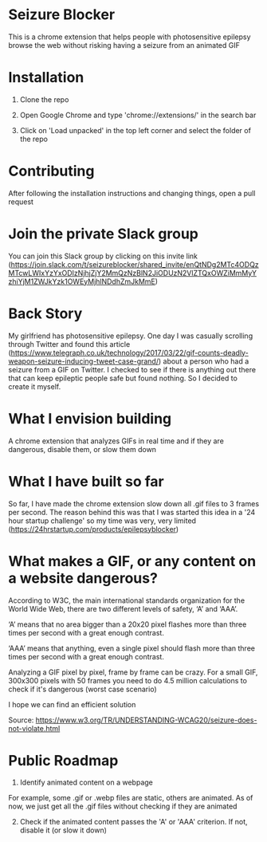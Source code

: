 # Seizure Blocker

This is a chrome extension that helps people with photosensitive epilepsy browse the web without risking having a seizure from an animated GIF

# Installation

1) Clone the repo

2) Open Google Chrome and type 'chrome://extensions/' in the search bar

3) Click on 'Load unpacked' in the top left corner and select the folder of the repo

# Contributing

After following the installation instructions and changing things, open a pull request

# Join the private Slack group

You can join this Slack group by clicking on this invite link (https://join.slack.com/t/seizureblocker/shared_invite/enQtNDg2MTc4ODQzMTcwLWIxYzYxODIzNjhjZjY2MmQzNzBlN2JiODUzN2VlZTQxOWZiMmMyYzhiYjM1ZWJkYzk1OWEyMjhlNDdhZmJkMmE)

# Back Story

My girlfriend has photosensitive epilepsy. One day I was casually scrolling through Twitter and found this article (https://www.telegraph.co.uk/technology/2017/03/22/gif-counts-deadly-weapon-seizure-inducing-tweet-case-grand/) about a person who had a seizure from a GIF on Twitter. I checked to see if there is anything out there that can keep epileptic people safe but found nothing. So I decided to create it myself.

# What I envision building

A chrome extension that analyzes GIFs in real time and if they are dangerous, disable them, or slow them down

# What I have built so far

So far, I have made the chrome extension slow down all .gif files to 3 frames per second. The reason behind this was that I was started this idea in a '24 hour startup challenge' so my time was very, very limited (https://24hrstartup.com/products/epilepsyblocker)

# What makes a GIF, or any content on a website dangerous?

According to W3C, the main international standards organization for the World Wide Web, there are two different levels of safety, ‘A’ and ‘AAA’.

‘A’ means that no area bigger than a 20x20 pixel flashes more than three times per second with a great enough contrast.

‘AAA’ means that anything, even a single pixel should flash more than three times per second with a great enough contrast.

Analyzing a GIF pixel by pixel, frame by frame can be crazy. For a small GIF, 300x300 pixels with 50 frames you need to do 4.5 million calculations to check if it's dangerous (worst case scenario)

I hope we can find an efficient solution

Source: https://www.w3.org/TR/UNDERSTANDING-WCAG20/seizure-does-not-violate.html


# Public Roadmap

1) Identify animated content on a webpage

For example, some .gif or .webp files are static, others are animated. As of now, we just get all the .gif files without checking if they are animated

2) Check if the animated content passes the 'A' or 'AAA' criterion. If not, disable it (or slow it down)

